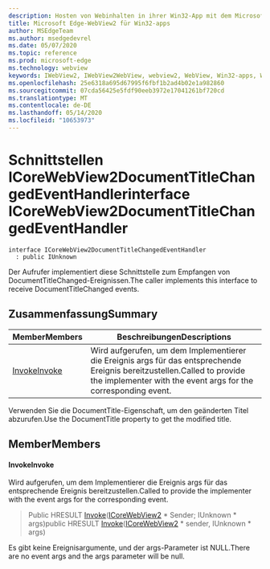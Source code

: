 ```yaml
---
description: Hosten von Webinhalten in ihrer Win32-App mit dem Microsoft Edge WebView2-Steuerelement
title: Microsoft Edge-WebView2 für Win32-apps
author: MSEdgeTeam
ms.author: msedgedevrel
ms.date: 05/07/2020
ms.topic: reference
ms.prod: microsoft-edge
ms.technology: webview
keywords: IWebView2, IWebView2WebView, webview2, WebView, Win32-apps, Win32, Edge, ICoreWebView2, ICoreWebView2Controller, Browser-Steuerelement, Edge-HTML
ms.openlocfilehash: 25e6318a695d67995f6fbf1b2ad4b02e1a982860
ms.sourcegitcommit: 07cda56425e5fdf90eeb3972e17041261bf720cd
ms.translationtype: MT
ms.contentlocale: de-DE
ms.lasthandoff: 05/14/2020
ms.locfileid: "10653973"
---
```

# <span data-ttu-id="5a8e3-104">Schnittstellen ICoreWebView2DocumentTitleChangedEventHandler</span><span class="sxs-lookup"><span data-stu-id="5a8e3-104">interface ICoreWebView2DocumentTitleChangedEventHandler</span></span> 

```
interface ICoreWebView2DocumentTitleChangedEventHandler
  : public IUnknown
```

<span data-ttu-id="5a8e3-105">Der Aufrufer implementiert diese Schnittstelle zum Empfangen von DocumentTitleChanged-Ereignissen.</span><span class="sxs-lookup"><span data-stu-id="5a8e3-105">The caller implements this interface to receive DocumentTitleChanged events.</span></span>

## <span data-ttu-id="5a8e3-106">Zusammenfassung</span><span class="sxs-lookup"><span data-stu-id="5a8e3-106">Summary</span></span>

 <span data-ttu-id="5a8e3-107">Member</span><span class="sxs-lookup"><span data-stu-id="5a8e3-107">Members</span></span>                        | <span data-ttu-id="5a8e3-108">Beschreibungen</span><span class="sxs-lookup"><span data-stu-id="5a8e3-108">Descriptions</span></span>
--------------------------------|---------------------------------------------
[<span data-ttu-id="5a8e3-109">Invoke</span><span class="sxs-lookup"><span data-stu-id="5a8e3-109">Invoke</span></span>](#invoke) | <span data-ttu-id="5a8e3-110">Wird aufgerufen, um dem Implementierer die Ereignis args für das entsprechende Ereignis bereitzustellen.</span><span class="sxs-lookup"><span data-stu-id="5a8e3-110">Called to provide the implementer with the event args for the corresponding event.</span></span>

<span data-ttu-id="5a8e3-111">Verwenden Sie die DocumentTitle-Eigenschaft, um den geänderten Titel abzurufen.</span><span class="sxs-lookup"><span data-stu-id="5a8e3-111">Use the DocumentTitle property to get the modified title.</span></span>

## <span data-ttu-id="5a8e3-112">Member</span><span class="sxs-lookup"><span data-stu-id="5a8e3-112">Members</span></span>

#### <span data-ttu-id="5a8e3-113">Invoke</span><span class="sxs-lookup"><span data-stu-id="5a8e3-113">Invoke</span></span> 

<span data-ttu-id="5a8e3-114">Wird aufgerufen, um dem Implementierer die Ereignis args für das entsprechende Ereignis bereitzustellen.</span><span class="sxs-lookup"><span data-stu-id="5a8e3-114">Called to provide the implementer with the event args for the corresponding event.</span></span>

> <span data-ttu-id="5a8e3-115">Public HRESULT [Invoke](#invoke)([ICoreWebView2](icorewebview2.md) \* Sender; IUnknown \* args)</span><span class="sxs-lookup"><span data-stu-id="5a8e3-115">public HRESULT [Invoke](#invoke)([ICoreWebView2](icorewebview2.md) \* sender, IUnknown \* args)</span></span>

<span data-ttu-id="5a8e3-116">Es gibt keine Ereignisargumente, und der args-Parameter ist NULL.</span><span class="sxs-lookup"><span data-stu-id="5a8e3-116">There are no event args and the args parameter will be null.</span></span>

